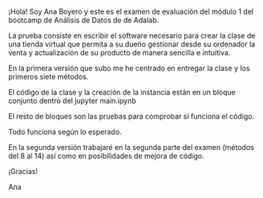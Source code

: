 ¡Hola! Soy Ana Boyero y este es el examen de evaluación del módulo 1 del bootcamp de Análisis de Datos de de Adalab. 

La prueba consiste en escribir el software necesario para crear la clase de una tienda virtual que permita a su dueño gestionar desde su ordenador la venta y actualización de su producto de manera sencilla e intuitiva.

En la primera versión que subo me he centrado en entregar la clase y los primeros siete métodos.

El código de la clase y la creación de la instancia están en un bloque conjunto dentro del jupyter main.ipynb

El resto de bloques son las pruebas para comprobar si funciona el código. 

Todo funciona según lo esperado.

En la segunda versión trabajaré en la segunda parte del examen (métodos del 8 al 14) así como en posibilidades de mejora de código.

¡Gracias!

Ana
